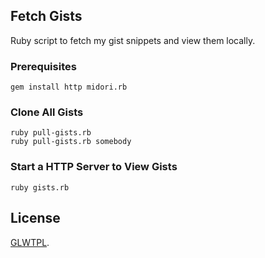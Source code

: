 ## Fetch Gists

Ruby script to fetch my gist snippets and view them locally.

### Prerequisites

```shell
gem install http midori.rb
```

### Clone All Gists

```shell
ruby pull-gists.rb
ruby pull-gists.rb somebody
```

### Start a HTTP Server to View Gists

```shell
ruby gists.rb
```

## License

[GLWTPL](https://github.com/me-shaon/GLWTPL).
